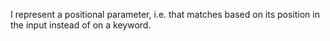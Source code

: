I represent a positional parameter, i.e. that matches based on its position in the input instead of on a keyword.